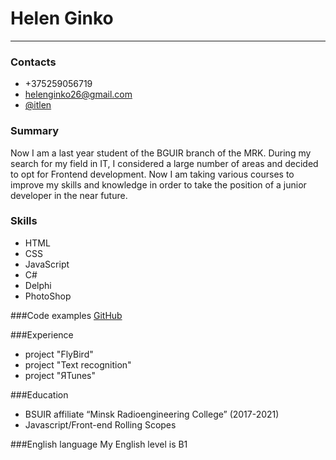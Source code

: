 # Helen Ginko
-------------
### Contacts
- +375259056719
- helenginko26@gmail.com
- [@itlen](https://t.me/itlen)

### Summary

Now I am a last year student of the BGUIR branch of the MRK. During my search for my field in IT, I considered a large number of areas and decided to opt for Frontend development. Now I am taking various courses to improve my skills and knowledge in order to take the position of a junior developer in the near future.

### Skills
- HTML
- CSS
- JavaScript
- C#
- Delphi
- PhotoShop
 
###Code examples
[GitHub](https://github.com/itlen1)

###Experience
- project "FlyBird"
- project "Text recognition"
- project "ЯTunes"

###Education
- BSUIR affiliate “Minsk Radioengineering College” (2017-2021)
- Javascript/Front-end Rolling Scopes 

###English language
My English level is B1
